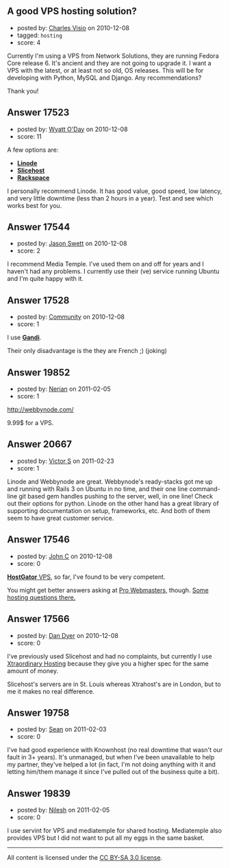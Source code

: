 ## A good VPS hosting solution?

- posted by: [Charles Visio](https://stackexchange.com/users/-1/5858-charles-visio) on 2010-12-08
- tagged: `hosting`
- score: 4

Currently I'm using a VPS from Network Solutions, they are running Fedora Core release 6. It's ancient and they are not going to upgrade it. I want a VPS with the latest, or at least not so old, OS releases. This will be for developing with Python, MySQL and Django. Any recommendations?

Thank you!


## Answer 17523

- posted by: [Wyatt O'Day](https://stackexchange.com/users/-1/5714-wyatt-o-day) on 2010-12-08
- score: 11

<p>A few options are:</p>

<ul>
<li><strong><a href="http://www.linode.com/index.cfm" rel="nofollow">Linode</a></strong></li>
<li><strong><a href="http://www.slicehost.com/" rel="nofollow">Slicehost</a></strong></li>
<li><strong><a href="http://www.rackspace.com/index.php" rel="nofollow">Rackspace</a></strong></li>
</ul>

<p>I personally recommend Linode. It has good value, good speed, low latency, and very little downtime (less than 2 hours in a year). Test and see which works best for you.</p>



## Answer 17544

- posted by: [Jason Swett](https://stackexchange.com/users/-1/5327-jason-swett) on 2010-12-08
- score: 2

I recommend Media Temple. I've used them on and off for years and I haven't had any problems. I currently use their (ve) service running Ubuntu and I'm quite happy with it.


## Answer 17528

- posted by: [Community](https://stackexchange.com/users/-1/-1-community) on 2010-12-08
- score: 1

<p>I use <a href="http://www.gandi.net" rel="nofollow"><strong>Gandi</strong></a>.</p>

<p>Their only disadvantage is the they are French ;) (joking)</p>



## Answer 19852

- posted by: [Nerian](https://stackexchange.com/users/-1/6461-nerian) on 2011-02-05
- score: 1

http://webbynode.com/

9.99$ for a VPS.




## Answer 20667

- posted by: [Victor S](https://stackexchange.com/users/-1/8015-victor-s) on 2011-02-23
- score: 1

Linode and Webbynode are great. Webbynode's ready-stacks got me up and running with Rails 3 on Ubuntu in no time, and their one line command-line git based gem handles pushing to the server, well, in one line! Check out their options for python. Linode on the other hand has a great library of supporting documentation on setup, frameworks, etc. And both of them seem to have great customer service.




## Answer 17546

- posted by: [John C](https://stackexchange.com/users/-1/5439-john-c) on 2010-12-08
- score: 0

<p><a href="http://www.hostgator.com/vps-hosting/" rel="nofollow"><strong>HostGator</strong> VPS</a>, so far, I've found to be very competent.</p>

<p>You might get better answers asking at <a href="http://webmasters.stackexchange.com/">Pro Webmasters</a>, though. <a href="http://webmasters.stackexchange.com/search?q=%2Bhosting+%2Bcompany">Some hosting questions there.</a></p>



## Answer 17566

- posted by: [Dan Dyer](https://stackexchange.com/users/-1/4221-dan-dyer) on 2010-12-08
- score: 0

<p>I've previously used Slicehost and had no complaints, but currently I use <a href="http://www.xtrahost.co.uk/" rel="nofollow">Xtraordinary Hosting</a> because they give you a higher spec for the same amount of money.</p>

<p>Slicehost's servers are in St. Louis whereas Xtrahost's are in London, but to me it makes no real difference.</p>



## Answer 19758

- posted by: [Sean](https://stackexchange.com/users/-1/6610-sean) on 2011-02-03
- score: 0

I've had good experience with Knownhost (no real downtime that wasn't our fault in 3+ years).  It's unmanaged, but when I've been unavailable to help my partner, they've helped a lot (in fact, I'm not doing anything with it and letting him/them manage it since I've pulled out of the business quite a bit).


## Answer 19839

- posted by: [Nilesh](https://stackexchange.com/users/-1/6985-nilesh) on 2011-02-05
- score: 0

I use servint for VPS and mediatemple for shared hosting. Mediatemple also provides VPS but I did not want to put all my eggs in the same basket.



---

All content is licensed under the [CC BY-SA 3.0 license](https://creativecommons.org/licenses/by-sa/3.0/).

